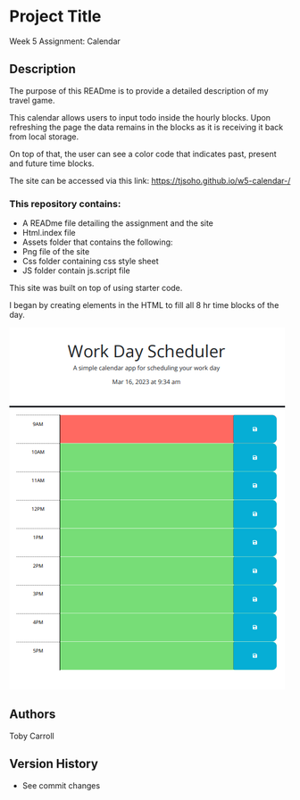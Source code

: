# Project Title

Week 5 Assignment: Calendar

## Description
The purpose of this READme is to provide a detailed description of my travel game.

This calendar allows users to input todo inside the hourly blocks. Upon refreshing the page the data remains in the blocks as it is receiving it back from local storage.

On top of that, the user can see a color code that indicates past, present and future time blocks.

The site can be accessed via this link:
https://tjsoho.github.io/w5-calendar-/


### This repository contains:
* A READme file detailing the assignment and the site
* Html.index file
* Assets folder that contains the following:
* Png file of the site
* Css folder containing css style sheet
* JS folder contain js.script file

This site was built on top of using starter code. 

I began by creating elements in the HTML to fill all 8 hr time blocks of the day.



![Alt text](assets/Screenshot%202023-03-16%20at%209.43.13%20am.png)


## Authors

Toby Carroll


## Version History
    
* See commit changes



